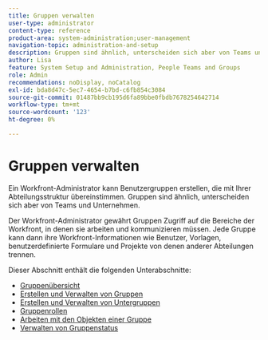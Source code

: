 ```yaml
---
title: Gruppen verwalten
user-type: administrator
content-type: reference
product-area: system-administration;user-management
navigation-topic: administration-and-setup
description: Gruppen sind ähnlich, unterscheiden sich aber von Teams und Unternehmen. Der Workfront-Administrator gewährt Gruppen Zugriff auf die Bereiche der Workfront, in denen sie arbeiten und kommunizieren müssen.
author: Lisa
feature: System Setup and Administration, People Teams and Groups
role: Admin
recommendations: noDisplay, noCatalog
exl-id: bda8d47c-5ec7-4654-b7bd-c6fb854c3084
source-git-commit: 01487bb9cb195d6fa89bbe0fbdb7678254642714
workflow-type: tm+mt
source-wordcount: '123'
ht-degree: 0%

---
```


# Gruppen verwalten

Ein Workfront-Administrator kann Benutzergruppen erstellen, die mit Ihrer Abteilungsstruktur übereinstimmen. Gruppen sind ähnlich, unterscheiden sich aber von Teams und Unternehmen.

Der Workfront-Administrator gewährt Gruppen Zugriff auf die Bereiche der Workfront, in denen sie arbeiten und kommunizieren müssen. Jede Gruppe kann dann ihre Workfront-Informationen wie Benutzer, Vorlagen, benutzerdefinierte Formulare und Projekte von denen anderer Abteilungen trennen.

Dieser Abschnitt enthält die folgenden Unterabschnitte:

* [Gruppenübersicht](../../administration-and-setup/manage-groups/groups-overview/groups-overview.md)
* [Erstellen und Verwalten von Gruppen](../../administration-and-setup/manage-groups/create-and-manage-groups/create-and-manage-groups.md)
* [Erstellen und Verwalten von Untergruppen](../../administration-and-setup/manage-groups/create-and-manage-subgroups/create-and-manage-subgroups.md)
* [Gruppenrollen](../../administration-and-setup/manage-groups/group-roles/group-roles.md)
* [Arbeiten mit den Objekten einer Gruppe](../../administration-and-setup/manage-groups/work-with-group-objects/work-with-a-groups-objects.md)
* [Verwalten von Gruppenstatus](../../administration-and-setup/manage-groups/manage-group-statuses/manage-group-statuses.md)
